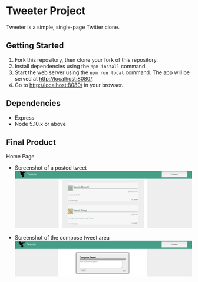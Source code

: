 # Tweeter Project

Tweeter is a simple, single-page Twitter clone.

## Getting Started

1. Fork this repository, then clone your fork of this repository.
2. Install dependencies using the `npm install` command.
3. Start the web server using the `npm run local` command. The app will be served at <http://localhost:8080/>.
4. Go to <http://localhost:8080/> in your browser.

## Dependencies

- Express
- Node 5.10.x or above

## Final Product

Home Page

- Screenshot of a posted tweet
  !["screenshot of posted tweet"](https://github.com/shivangna/tweeter/blob/master/docs/Posted%20Tweet.png)

- Screenshot of the compose tweet area
  !["screenshot of new tweet"](https://github.com/shivangna/tweeter/blob/master/docs/Compose%20Tweet.png)
